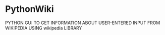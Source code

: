 # PythonWiki
PYTHON GUI TO GET INFORMATION ABOUT USER-ENTERED INPUT FROM WIKIPEDIA USING wikipedia LIBRARY
